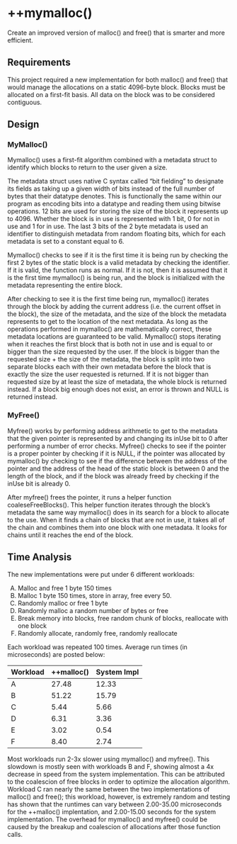 # ++mymalloc()
Create an improved version of malloc() and free() that is smarter and more efficient.

## Requirements
This project required a new implementation for both malloc() and free() that would manage the allocations on a static 4096-byte block. Blocks must be allocated on a first-fit basis. All data on the block was to be considered contiguous.

## Design

### MyMalloc() 
Mymalloc() uses a first-fit algorithm combined with a metadata struct to identify which blocks to return to the user given a size.



The metadata struct uses native C syntax called “bit fielding” to designate its fields as taking up a given width of bits instead of the full number of bytes that their datatype denotes. This is functionally the same within our program as encoding bits into a datatype and reading them using bitwise operations. 12 bits are used for storing the size of the block it represents up to 4096. Whether the block is in use is represented with 1 bit, 0 for not in use and 1 for in use. The last 3 bits of the 2 byte metadata is used an identifier to distinguish metadata from random floating bits, which for each metadata is set to a constant equal to 6.



Mymalloc() checks to see if it is the first time it is being run by checking the first 2 bytes of the static block is a valid metadata by checking the identifier. If it is valid, the function runs as normal. If it is not, then it is assumed that it is the first time mymalloc() is being run, and the block is initialized with the metadata representing the entire block.



After checking to see it is the first time being run, mymalloc() iterates through the block by adding the current address (i.e. the current offset in the block), the size of the metadata, and the size of the block the metadata represents to get to the location of the next metadata. As long as the operations performed in mymalloc() are mathematically correct, these metadata locations are guaranteed to be valid. Mymalloc() stops iterating when it reaches the first block that is both not in use and is equal to or bigger than the size requested by the user. If the block is bigger than the requested size + the size of the metadata, the block is split into two separate blocks each with their own metadata before the block that is exactly the size the user requested is returned. If it is not bigger than requested size by at least the size of metadata, the whole block is returned instead. If a block big enough does not exist, an error is thrown and NULL is returned instead.



### MyFree()
Myfree() works by performing address arithmetic to get to the metadata that the given pointer is represented by and changing its inUse bit to 0 after performing a number of error checks. Myfree() checks to see if the pointer is a proper pointer by checking if it is NULL, if the pointer was allocated by mymalloc() by checking to see if the difference between the address of the pointer and the address of the head of the static block is between 0 and the length of the block, and if the block was already freed by checking if the inUse bit is already 0.



After myfree() frees the pointer, it runs a helper function coaleseFreeBlocks(). This helper function iterates through the block’s metadata the same way mymalloc() does in its search for a block to allocate to the use. When it finds a chain of blocks that are not in use, it takes all of the chain and combines them into one block with one metadata. It looks for chains until it reaches the end of the block.



## Time Analysis
The new implementations were put under 6 different workloads:
<ol type="A">
  <li>Malloc and free 1 byte 150 times</li>
  <li>Malloc 1 byte 150 times, store in array, free every 50.</li>
  <li>Randomly malloc or free 1 byte</li>
  <li>Randomly malloc a random number of bytes or free</li>
  <li>Break memory into blocks, free random chunk of blocks, reallocate with one block</li>
  <li>Randomly allocate, randomly free, randomly reallocate</li>
</ol>



Each workload was repeated 100 times. Average run times (in microseconds) are posted below:

| Workload | ++malloc()  | System Impl |
|----------|-------------|-------------|
| A        | 27.48       | 12.33       |
| B        | 51.22       | 15.79       |
| C        | 5.44        | 5.66        |
| D        | 6.31        | 3.36        |
| E        | 3.02        | 0.54        |
| F        | 8.40        | 2.74        |

Most workloads run 2-3x slower using mymalloc() and myfree(). This slowdown is mostly seen with workloads B and F, showing almost a 4x decrease in speed from the system implementation. This can be attributed to the coalescion of free blocks in order to optimize the allocation algorithm. Workload C ran nearly the same between the two implementations of malloc() and free(); this workload, however, is extremely random and testing has shown that the runtimes can vary between 2.00-35.00 microseconds for the ++malloc() implentation, and 2.00-15.00 seconds for the system implementation. The overhead for mymalloc() and myfree() could be caused by the breakup and coalescion of allocations after those function calls.
